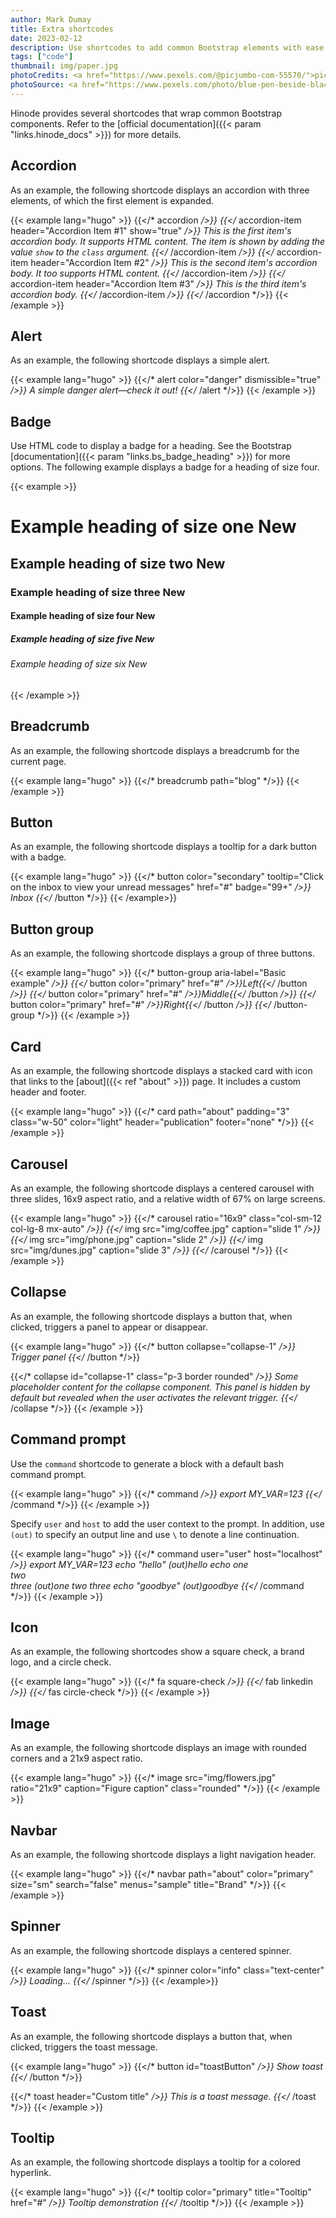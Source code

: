 ```yaml
---
author: Mark Dumay
title: Extra shortcodes
date: 2023-02-12
description: Use shortcodes to add common Bootstrap elements with ease.
tags: ["code"]
thumbnail: img/paper.jpg
photoCredits: <a href="https://www.pexels.com/@picjumbo-com-55570/">picjumbo.com</a>
photoSource: <a href="https://www.pexels.com/photo/blue-pen-beside-black-smartphone-on-white-paper-196646/">Pexels</a>
---
```


Hinode provides several shortcodes that wrap common Bootstrap components. Refer to the [official documentation]({{< param "links.hinode_docs" >}}) for more details.

## Accordion

As an example, the following shortcode displays an accordion with three elements, of which the first element is expanded.

<!-- markdownlint-disable MD037 -->
{{< example lang="hugo" >}}
{{</* accordion */>}}
  {{</* accordion-item header="Accordion Item #1" show="true" */>}}
    This is the first item's accordion body. It supports HTML content. The item is shown by adding the value
    <code>show</code> to the <code>class</code> argument.
  {{</* /accordion-item */>}}
  {{</* accordion-item header="Accordion Item #2" */>}}
    This is the second item's accordion body. It too supports HTML content.
  {{</* /accordion-item */>}}
  {{</* accordion-item header="Accordion Item #3" */>}}
    This is the third item's accordion body.
  {{</* /accordion-item */>}}
{{</* /accordion */>}}
{{< /example >}}
<!-- markdownlint-enable MD037 -->

## Alert

As an example, the following shortcode displays a simple alert.

<!-- markdownlint-disable MD037 -->
{{< example lang="hugo" >}}
{{</* alert color="danger" dismissible="true" */>}}
    A simple danger alert—check it out!
{{</* /alert */>}}
{{< /example >}}
<!-- markdownlint-enable MD037 -->

## Badge

Use HTML code to display a badge for a heading. See the Bootstrap [documentation]({{< param "links.bs_badge_heading" >}}) for more options. The following example displays a badge for a heading of size four.

{{< example >}}
<h1>Example heading of size one <span class="badge bg-secondary">New</span></h1>
<h2>Example heading of size two <span class="badge bg-secondary">New</span></h2>
<h3>Example heading of size three <span class="badge bg-secondary">New</span></h3>
<h4>Example heading of size four <span class="badge bg-secondary">New</span></h4>
<h5>Example heading of size five <span class="badge bg-secondary">New</span></h5>
<h6>Example heading of size six <span class="badge bg-secondary">New</span></h6>
{{< /example >}}

## Breadcrumb

As an example, the following shortcode displays a breadcrumb for the current page.

<!-- markdownlint-disable MD037 -->
{{< example lang="hugo" >}}
{{</* breadcrumb path="blog" */>}}
{{< /example >}}
<!-- markdownlint-enable MD037 -->

## Button

As an example, the following shortcode displays a tooltip for a dark button with a badge.

<!-- markdownlint-disable MD037 -->
{{< example lang="hugo" >}}
{{</* button color="secondary" tooltip="Click on the inbox to view your unread messages" href="#" badge="99+" */>}}
    Inbox
{{</* /button */>}}
{{< /example>}}
<!-- markdownlint-enable MD037 -->

## Button group

As an example, the following shortcode displays a group of three buttons.

<!-- markdownlint-disable MD037 -->
{{< example lang="hugo" >}}
{{</* button-group aria-label="Basic example" */>}}
  {{</* button color="primary" href="#" */>}}Left{{</* /button */>}}
  {{</* button color="primary" href="#" */>}}Middle{{</* /button */>}}
  {{</* button color="primary" href="#" */>}}Right{{</* /button */>}}
{{</* /button-group */>}}
{{< /example >}}
<!-- markdownlint-enable MD037 -->

## Card

As an example, the following shortcode displays a stacked card with icon that links to the [about]({{< ref "about" >}}) page. It includes a custom header and footer.

<!-- markdownlint-disable MD037 -->
{{< example lang="hugo" >}}
{{</* card path="about" padding="3" class="w-50" color="light" header="publication" footer="none" */>}}
{{< /example >}}
<!-- markdownlint-enable MD037 -->

## Carousel

As an example, the following shortcode displays a centered carousel with three slides, 16x9 aspect ratio, and a relative width of 67% on large screens.

<!-- markdownlint-disable MD037 -->
{{< example lang="hugo" >}}
{{</* carousel ratio="16x9" class="col-sm-12 col-lg-8 mx-auto" */>}}
  {{</* img src="img/coffee.jpg" caption="slide 1" */>}}
  {{</* img src="img/phone.jpg" caption="slide 2" */>}}
  {{</* img src="img/dunes.jpg" caption="slide 3" */>}}
{{</* /carousel */>}}
{{< /example >}}
<!-- markdownlint-enable MD037 -->

## Collapse

As an example, the following shortcode displays a button that, when clicked, triggers a panel to appear or disappear.

<!-- markdownlint-disable MD037 -->
{{< example lang="hugo" >}}
{{</* button collapse="collapse-1" */>}}
    Trigger panel
{{</* /button */>}}

{{</* collapse id="collapse-1" class="p-3 border rounded" */>}}
    Some placeholder content for the collapse component. This panel is <i>hidden by default</i> but
    revealed when the user activates the relevant trigger.
{{</* /collapse */>}}
{{< /example >}}
<!-- markdownlint-enable MD037 -->

## Command prompt

Use the `command` shortcode to generate a block with a default bash command prompt.

<!-- markdownlint-disable MD037 -->
{{< example lang="hugo" >}}
{{</* command */>}}
export MY_VAR=123
{{</* /command */>}}
{{< /example >}}
<!-- markdownlint-enable MD037 -->

Specify `user` and `host` to add the user context to the prompt. In addition, use `(out)` to specify an output line and use `\` to denote a line continuation.

<!-- markdownlint-disable MD037 -->
{{< example lang="hugo" >}}
{{</* command user="user" host="localhost" */>}}
export MY_VAR=123
echo "hello"
(out)hello
echo one \
two \
three
(out)one two three
echo "goodbye"
(out)goodbye
{{</* /command */>}}
{{< /example >}}
<!-- markdownlint-enable MD037 -->

## Icon

As an example, the following shortcodes show a square check, a brand logo, and a circle check.

<!-- markdownlint-disable MD037 -->
{{< example lang="hugo" >}}
{{</* fa square-check */>}}
{{</* fab linkedin */>}}
{{</* fas circle-check */>}}
{{< /example >}}
<!-- markdownlint-enable MD037 -->

## Image

As an example, the following shortcode displays an image with rounded corners and a 21x9 aspect ratio.

<!-- markdownlint-disable MD037 -->
{{< example lang="hugo" >}}
{{</* image src="img/flowers.jpg" ratio="21x9" caption="Figure caption" class="rounded" */>}}
{{< /example >}}
<!-- markdownlint-enable MD037 -->

## Navbar

As an example, the following shortcode displays a light navigation header.

<!-- markdownlint-disable MD037 -->
{{< example lang="hugo" >}}
{{</* navbar path="about" color="primary" size="sm" search="false" menus="sample" title="Brand" */>}}
{{< /example >}}
<!-- markdownlint-enable MD037 -->

## Spinner

As an example, the following shortcode displays a centered spinner.

<!-- markdownlint-disable MD037 -->
{{< example lang="hugo" >}}
{{</* spinner color="info" class="text-center" */>}}
Loading...
{{</* /spinner */>}}
{{< /example>}}
<!-- markdownlint-enable MD037 -->

## Toast

As an example, the following shortcode displays a button that, when clicked, triggers the toast message.

<!-- markdownlint-disable MD037 -->
{{< example lang="hugo" >}}
{{</* button id="toastButton" */>}}
    Show toast
{{</* /button */>}}

{{</* toast header="Custom title" */>}}
    This is a toast message.
{{</* /toast */>}}
{{< /example >}}
<!-- markdownlint-enable MD037 -->

## Tooltip

As an example, the following shortcode displays a tooltip for a colored hyperlink.

<!-- markdownlint-disable MD037 -->
{{< example lang="hugo" >}}
{{</* tooltip color="primary" title="Tooltip" href="#" */>}}
    Tooltip demonstration
{{</* /tooltip */>}}
{{< /example >}}
<!-- markdownlint-enable MD037 -->

